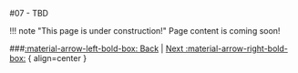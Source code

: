 #07 - TBD

!!! note "This page is under construction!"
	Page content is coming soon!

###[:material-arrow-left-bold-box: Back](06_TBD.md) | [Next :material-arrow-right-bold-box:](08_TBD.md) { align=center }